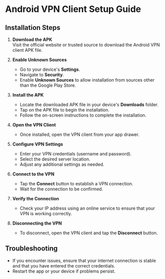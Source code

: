 # Android VPN Client Setup Guide

## Installation Steps

1. **Download the APK**  
   Visit the official website or trusted source to download the Android VPN client APK file.

2. **Enable Unknown Sources**  
   - Go to your device's **Settings**.  
   - Navigate to **Security**.  
   - Enable **Unknown Sources** to allow installation from sources other than the Google Play Store.

3. **Install the APK**  
   - Locate the downloaded APK file in your device's **Downloads** folder.  
   - Tap on the APK file to begin the installation.  
   - Follow the on-screen instructions to complete the installation.

4. **Open the VPN Client**  
   - Once installed, open the VPN client from your app drawer.

5. **Configure VPN Settings**  
   - Enter your VPN credentials (username and password).
   - Select the desired server location.
   - Adjust any additional settings as needed.

6. **Connect to the VPN**  
   - Tap the **Connect** button to establish a VPN connection.
   - Wait for the connection to be confirmed.

7. **Verify the Connection**  
   - Check your IP address using an online service to ensure that your VPN is working correctly.

8. **Disconnecting the VPN**  
   - To disconnect, open the VPN client and tap the **Disconnect** button.

## Troubleshooting
- If you encounter issues, ensure that your internet connection is stable and that you have entered the correct credentials.
- Restart the app or your device if problems persist.